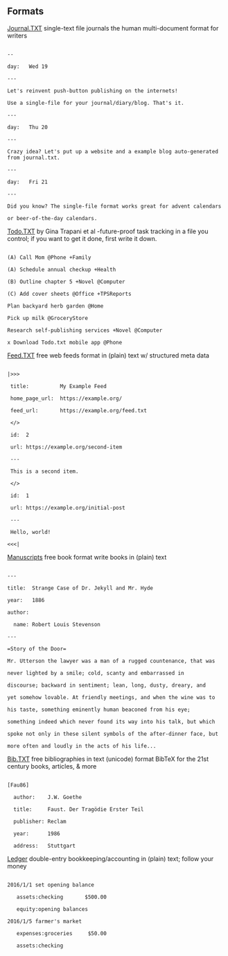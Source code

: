 
## Formats

[Journal.TXT](https://journaltxt.github.io/)
single-text file journals the human multi-document format for writers

```

--

day:   Wed 19

---

Let's reinvent push-button publishing on the internets!

Use a single-file for your journal/diary/blog. That's it.

---

day:   Thu 20

---

Crazy idea? Let's put up a website and a example blog auto-generated from journal.txt.

---

day:   Fri 21

---

Did you know? The single-file format works great for advent calendars

or beer-of-the-day calendars.

```

[Todo.TXT](https://github.com/ginatrapani/todo.txt-cli/wiki/The-Todo.txt-Format)
by Gina Trapani et al -future-proof task tracking in a file you control; if you want to get it done, first write it down.

```

(A) Call Mom @Phone +Family

(A) Schedule annual checkup +Health

(B) Outline chapter 5 +Novel @Computer

(C) Add cover sheets @Office +TPSReports

Plan backyard herb garden @Home

Pick up milk @GroceryStore

Research self-publishing services +Novel @Computer

x Download Todo.txt mobile app @Phone

```

[Feed.TXT](https://feedtxt.github.io/)
free web feeds format in (plain) text w/ structured meta data

```

|>>>

 title:          My Example Feed

 home_page_url:  https://example.org/

 feed_url:       https://example.org/feed.txt

 </>

 id:  2

 url: https://example.org/second-item

 ---

 This is a second item.

 </>

 id:  1

 url: https://example.org/initial-post

 ---

 Hello, world!

<<<|

```

[Manuscripts](http://manuscripts.github.io/)
free book format write books in (plain) text

```

---

title:  Strange Case of Dr. Jekyll and Mr. Hyde

year:   1886

author:

  name: Robert Louis Stevenson

---

=Story of the Door=

Mr. Utterson the lawyer was a man of a rugged countenance, that was

never lighted by a smile; cold, scanty and embarrassed in

discourse; backward in sentiment; lean, long, dusty, dreary, and

yet somehow lovable. At friendly meetings, and when the wine was to

his taste, something eminently human beaconed from his eye;

something indeed which never found its way into his talk, but which

spoke not only in these silent symbols of the after-dinner face, but

more often and loudly in the acts of his life...

```

[Bib.TXT](http://bibtxt.github.io/)
free bibliographies in text (unicode) format BibTeX for the 21st century books, articles, & more

```

[Fau86]

  author:    J.W. Goethe

  title:     Faust. Der Tragödie Erster Teil

  publisher: Reclam

  year:      1986

  address:   Stuttgart

```

[Ledger](http://plaintextaccounting.org/quickref) double-entry bookkeeping/accounting in (plain) text; follow your money

```

2016/1/1 set opening balance

   assets:checking       $500.00

   equity:opening balances

2016/1/5 farmer's market

   expenses:groceries     $50.00

   assets:checking

```

